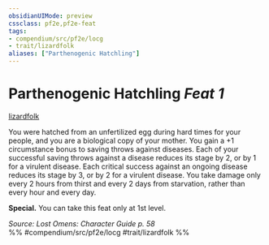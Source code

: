 ```yaml
---
obsidianUIMode: preview
cssclass: pf2e,pf2e-feat
tags:
- compendium/src/pf2e/locg
- trait/lizardfolk
aliases: ["Parthenogenic Hatchling"]
---
```

# Parthenogenic Hatchling  *Feat 1*  
[lizardfolk](/rules/traits/lizardfolk-b1.md)  


You were hatched from an unfertilized egg during hard times for your people, and you are a biological copy of your mother. You gain a +1 circumstance bonus to saving throws against diseases. Each of your successful saving throws against a disease reduces its stage by 2, or by 1 for a virulent disease. Each critical success against an ongoing disease reduces its stage by 3, or by 2 for a virulent disease. You take damage only every 2 hours from thirst and every 2 days from starvation, rather than every hour and every day.

**Special.** You can take this feat only at 1st level.

*Source: Lost Omens: Character Guide p. 58*  
%% #compendium/src/pf2e/locg #trait/lizardfolk %%
